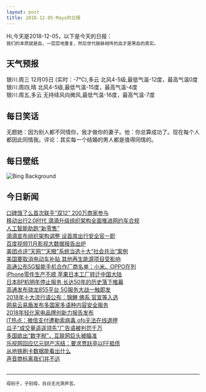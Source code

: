 ```yaml
---
layout: post
title: 2018-12-05-Mayx的日报
---
```


Hi,今天是2018-12-05，以下是今天的日报：<br><small>
我们的本质就是血，一层层地重复，然后世代脉脉相传的血才是黑血的真实。</small><!--more-->
## 天气预报
银川:周三 12月05日 (实时：-7℃),多云 北风4-5级,最低气温-12度，最高气温0度<br>银川:周四,晴 北风4-5级,最低气温-15度，最高气温-4度<br>银川:周五,多云 无持续风向微风,最低气温-16度，最高气温-7度
## 每日笑话
无题她：因为别人都不同情你，我才做你的妻子。他：你总算成功了。现在每个人都因此同情我。评论：其实每一个结婚的男人都是值得同情的。
## 每日壁纸
![Bing Background](https://cn.bing.com/az/hprichbg/rb/GHWB_EN-US0750669903_1920x1080.jpg "The US Capitol with flags at half-staff as former President George H.W. Bush lies in state at the Capitol rotunda, Washington, DC, on Dec 3, 2018 (© Al Drago/Bloomberg via Getty Images)")
## 今日新闻

[口碑饿了么首次联手“双12” 200万商家参与](http://it.people.com.cn/n1/2018/1205/c1009-30444788.html)   
[移动出行2.0时代 滴滴升级组织架构全面推进网约车合规](http://it.people.com.cn/n1/2018/1205/c1009-30445585.html)   
[人工智能助跑“新零售”](http://it.people.com.cn/n1/2018/1205/c1009-30445538.html)   
[滴滴宣布组织架构调整 设首席出行安全官一职](http://it.people.com.cn/n1/2018/1205/c1009-30444809.html)   
[百度视频11月影视大数据报告出炉](http://it.people.com.cn/n1/2018/1205/c1009-30445524.html)   
[美团点评“天网”“天眼”系统当选十大“社会共治”案例](http://it.people.com.cn/n1/2018/1205/c1009-30445225.html)   
[美国要取消电动车补贴 其他再生能源项目受影响](http://it.people.com.cn/n1/2018/1205/c1009-30444578.html)   
[高通公布5G智能手机合作厂商名单：小米、OPPO在列](http://it.people.com.cn/n1/2018/1205/c1009-30444574.html)   
[iPhone零件生产不顺 苹果日本工厂转迁中国大陆](http://it.people.com.cn/n1/2018/1205/c1009-30444576.html)   
[日本BP机明年停止服务 长达50年的历史落下帷幕](http://it.people.com.cn/n1/2018/1205/c1009-30444572.html)   
[高通发布骁龙855平台 5G服务大战一触即发](http://it.people.com.cn/n1/2018/1205/c1009-30444568.html)   
[2018年十大流行语公布：锦鲤 佛系 官宣等入选](http://it.people.com.cn/n1/2018/1205/c1009-30444570.html)   
[网易云易盾发布多国家多语种内容安全服务](http://it.people.com.cn/n1/2018/1205/c1009-30444564.html)   
[2018年轻化家电品牌创新力报告发布](http://it.people.com.cn/n1/2018/1205/c1009-30444566.html)   
[IT热点：微信支付遭勒索病毒 ofo无法在线退押](http://it.people.com.cn/n1/2018/1205/c1009-30444010.html)   
[瓜子“成交量遥遥领先”广告语被判罚千万](http://it.people.com.cn/n1/2018/1205/c1009-30443344.html)   
[多国欲出“数字税”，互联网巨头被瞄准](http://it.people.com.cn/n1/2018/1205/c1009-30443702.html)   
[乐视网回应亿元财产冻结：要求贾跃亭以FF抵债](http://it.people.com.cn/n1/2018/1205/c1009-30443684.html)   
[从地铁刷卡数据能看出什么](http://it.people.com.cn/n1/2018/1205/c1009-30443750.html)   
[声音商标离我们并不远](http://it.people.com.cn/n1/2018/1205/c1009-30443741.html)   
<br />

***

<small>母别子，子别母，白日无光哭声苦。</small>
